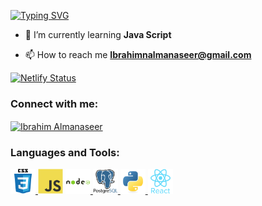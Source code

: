 [![Typing SVG](https://readme-typing-svg.herokuapp.com?font=Roboto+Slab&duration=6000&color=4D1928&background=E5F9FF00&center=true&vCenter=true&multiline=true&width=450&height=60&lines=Hi+%F0%9F%91%8B%2C+I'm+Ibrahim+Almanaseer;A+Full-Stack+Developer+%2FInternship)](https://git.io/typing-svg)

 

 

<!-- <style>
 a {
    color: #0060B6;
    text-decoration: none;
}

a:hover {
    color:#00A0C6; 
    text-decoration:none; 
    cursor:pointer;  
}
 </style> -->

- 🌱 I’m currently learning **Java Script**

- 📫 How to reach me **Ibrahimnalmanaseer@gmail.com**


[![Netlify Status](https://api.netlify.com/api/v1/badges/7d10fd6b-2a3a-47c4-acf3-d4b915042ac0/deploy-status)](https://eloquent-pavlova-84912e.netlify.app/)
 

<h3 >Connect with me:</h3>
<p>
<a href="https://www.linkedin.com/in/ibrahim-almanaseer-791624b1/" target="blank"><img align="center" src="https://raw.githubusercontent.com/rahuldkjain/github-profile-readme-generator/master/src/images/icons/Social/linked-in-alt.svg" alt="Ibrahim Almanaseer" height="30" width="40" /></a>
</p>
 
 
<h3 align="left">Languages and Tools:</h3>
<p align="left"> <a href="https://www.chartjs.org" target="_blank">  <a href="https://www.w3schools.com/css/" target="_blank"> <img src="https://raw.githubusercontent.com/devicons/devicon/master/icons/css3/css3-original-wordmark.svg" alt="css3" width="40" height="40"/> </a>   <img src="https://raw.githubusercontent.com/devicons/devicon/master/icons/javascript/javascript-original.svg" alt="javascript" width="40" height="40"/> </a> </a> <a href="https://nodejs.org" target="_blank"> <img src="https://raw.githubusercontent.com/devicons/devicon/master/icons/nodejs/nodejs-original-wordmark.svg" alt="nodejs" width="40" height="40"/> </a> <a href="https://www.postgresql.org" target="_blank"> <img src="https://raw.githubusercontent.com/devicons/devicon/master/icons/postgresql/postgresql-original-wordmark.svg" alt="postgresql" width="40" height="40"/> </a> <a href="https://www.python.org" target="_blank"> <img src="https://raw.githubusercontent.com/devicons/devicon/master/icons/python/python-original.svg" alt="python" width="40" height="40"/> </a> <a href="https://reactjs.org/" target="_blank"> <img src="https://raw.githubusercontent.com/devicons/devicon/master/icons/react/react-original-wordmark.svg" alt="react" width="40" height="40"/> </a> <a href="https://reactnative.dev/" target="_blank">  </p>




          
           
